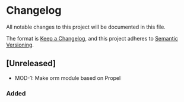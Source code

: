 # Changelog

All notable changes to this project will be documented in this file.

The format is [Keep a Changelog](https://keepachangelog.com/en/1.0.0/), and this project adheres
to [Semantic Versioning](https://semver.org/spec/v2.0.0.html).

## [Unreleased]

- MOD-1: Make orm module based on Propel

### Added
